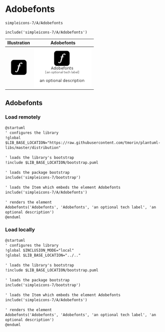# Adobefonts


```text
simpleicons-7/A/Adobefonts
```

```text
include('simpleicons-7/A/Adobefonts')
```



| Illustration | Adobefonts |
| :---: | :---: |
| ![illustration for Illustration](../../simpleicons-7/A/Adobefonts.png) | ![illustration for Adobefonts](../../simpleicons-7/A/Adobefonts.Local.png) |




## Adobefonts

### Load remotely
```plantuml
@startuml
' configures the library
!global $LIB_BASE_LOCATION="https://raw.githubusercontent.com/tmorin/plantuml-libs/master/distribution"

' loads the library's bootstrap
!include $LIB_BASE_LOCATION/bootstrap.puml

' loads the package bootstrap
include('simpleicons-7/bootstrap')

' loads the Item which embeds the element Adobefonts
include('simpleicons-7/A/Adobefonts')

' renders the element
Adobefonts('Adobefonts', 'Adobefonts', 'an optional tech label', 'an optional description')
@enduml
```

### Load locally
```plantuml
@startuml
' configures the library
!global $INCLUSION_MODE="local"
!global $LIB_BASE_LOCATION="../.."

' loads the library's bootstrap
!include $LIB_BASE_LOCATION/bootstrap.puml

' loads the package bootstrap
include('simpleicons-7/bootstrap')

' loads the Item which embeds the element Adobefonts
include('simpleicons-7/A/Adobefonts')

' renders the element
Adobefonts('Adobefonts', 'Adobefonts', 'an optional tech label', 'an optional description')
@enduml
```

